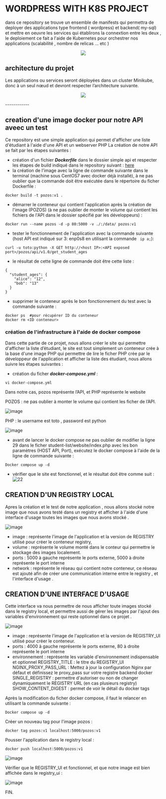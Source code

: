 
# WORDPRESS WITH K8S PROJECT

dans ce repository se trouve un ensemble de manifests qui permettra de deployer des applications type frontend ( wordpress) et backend( my-sql) et mettre en oeuvre les services qui établirons la connextion entre les deux , le deploiement ce fait a l'aide de Kubernetes pour orchestrer nos applications (scalabilité , nombre de relicas ... etc ) 

<p align="center">
  <img src="https://github.com/adda213/mini-projet-K8S/assets/123883398/a7cce759-f575-4048-a6e8-1cd53bbe732f">
</p>

## architecture du projet 

Les applications ou services seront déployées dans un cluster Minikube, donc à un seul nœud et devront respecter l’architecture suivante.

<p align="center">
  <img src="https://github.com/adda213/mini-projet-K8S/assets/123883398/5a10304f-d0c1-4e15-b5e3-97b8c8b61641">
</p>
------------


## creation d'une image docker pour notre API aveec un test 

Ce repository est une simple application qui permet d'afficher une liste d'étudiant à l'aide d'une API et un webserver PHP
La création de notre API se fait par les étapes suivantes : 

-  création d'un fichier ***Dockerfile*** dans le dossier simple api et respecter les étapes de build indiqué dans le repository suivant : [here](https://github.com/diranetafen/student-list.git "here")
- la création de l'image avec la ligne de commande suivante dans le terminal (machine sous CentOS7 avec docker déjà installé), à ne pas oublier que la commande doit être exécutée dans le répertoire du ficher Dockerfile : 

```
docker build -t pozos:v1 .
```
- démarrer le conteneur qui contient l'application après la création de l'image (POZOS) (à ne pas oublier de monter le volume qui contient les fichiers de l'API dans le dossier spécifié par les développeurs) : 

```
docker run --name pozos -d -p 80:5000 -v ./:/data/ pozos:v1
```
- tester le fonctionnement de l'application avec la commande suivante (host API est indiqué sur  3: enp0s8 en utilisant la commande ` ip a;`):

```
curl -u toto:python -X GET http://<host IP>:<API exposed port>/pozos/api/v1.0/get_student_ages
```
- le résultat de cette ligne de commande doit être cette liste : 
```
{
  "student_ages": {
    "alice": "12", 
    "bob": "13"
  }
}
```

- supprimer le conteneur après le bon fonctionnement du test avec la commande suivante : 
```
docker ps  #pour récupérer ID du conteneur
docker rm <ID conteneur> 
```

### création de l'infrastructure à l'aide de docker compose

Dans cette partie de ce projet, nous allons créer le site qui permettre d'afficher la liste d’étudiant, le site est tout simplement un conteneur crée à la base d'une image PHP qui permettre de lire le ficher PHP crée par le développeur de l'application et afficher la liste des étudiant, nous allons suivre les étapes suivantes : 

- création du ficher ***docker-compose.yml*** :
```
vi docker-compose.yml
```
Dans notre cas, pozos représente l’API, et PHP représente le website

POZOS : ne pas oublier à monter le volume qui contient les ficher de l’API.

![image](https://github.com/adda213/mini-projet-docker/assets/123883398/cfce9f0f-9dda-4098-88ef-66d856c5c7eb)


PHP : le username est toto , password est python 

![image](https://github.com/adda213/mini-projet-docker/assets/123883398/f2c2c8ff-d576-43d8-b364-20a13bf4f1cf)


- avant de lancer le docker compose ne pas oublier de modifier la ligne 29 dans le ficher student-list/website/index.php avec les bon paramètres (HOST API, Port), exécutez le docker compose à l'aide de la ligne de commande suivante : 

```
Docker compose up -d
```

- vérifier que le site est fonctionnel, et le résultat doit être comme suit : 
![22](https://github.com/adda213/mini-projet-docker/assets/123883398/465d8afa-c04d-41c4-bf97-54309c7b5fb4)


## CREATION D'UN REGISTRY LOCAL 

Apres la création et le test de notre application , nous allons stocké notre image que nous avons testé dans un  registry et afficher à l'aide d'une interface d'usage toutes les images que nous avons stocké .

![image](https://github.com/adda213/mini-projet-docker/assets/123883398/8289f5bc-2ade-4ed5-a9aa-cab40d9ea24f)

- image : représente l'image de l'application et la version de REGISTRY utilisé pour créer le conteneur registry, 
- volume : représente le volume monté dans le conteur qui permettre le stockage des images localement.
- ports : 5000 à gauche représente le ports externe, 5000 à droite représente le port interne
- network : représente le réseau qui contient notre conteneur, ce réseau est ajouté afin de créer une communication interne entre le registry , et l'interface d'usage .

## CREATION D'UNE INTERFACE D'USAGE

Cette interface va nous permettre de nous afficher toute images stocké dans le registry local, et permettre aussi de gérer les images par l'ajout des variables d'environnement qui reste optionnel dans ce projet . 

![image](https://github.com/adda213/mini-projet-docker/assets/123883398/e0cbb06a-2160-4ab8-a76e-ffaa57d135e1)

- image : représente l'image de l'application et la version de REGISTRY_UI utilisé pour créer le conteneur.
- ports : 4000 à gauche représente le ports externe, 80 à droite représente le port interne
- environnement : représente les variable d'environnement indispensable et optionnel 
    REGISTRY_TITLE : le titre du REGISTRY_UI
    NGINX_PROXY_PASS_URL : Mettez à jour la configuration Nginx par défaut et définissez le proxy_pass sur votre registre backend      docker
    SINGLE_REGISTRY : permettre d'autoriser ou non de changer dynamiquement le REGISTRY URL (en cas plusieurs registry)
    SHOW_CONTENT_DIGEST : permet de voir le détail du docker tags 
    
Après la modification du ficher docker compose, il faut le relancer en utilisant la commande suivante : 

```
Docker compose up -d
```
Créer un nouveau tag pour l'image pozos : 
```
docker tag pozos:v1 localhost:5000/pozos:v1
```
Pousser l'application dans le registry local : 
```
docker push localhost:5000/pozos:v1
```
![image](https://github.com/adda213/mini-projet-docker/assets/123883398/df8c73df-ea56-4aae-bdba-49fe5feaa9f4)

Vérifier que le REGISTRY_UI et fonctionnel, et que notre image est bien affichée dans le registry_ui :

![image](https://github.com/adda213/mini-projet-docker/assets/123883398/ba8f6c09-fd9c-458d-b30d-6932ea10b211)

FIN.
